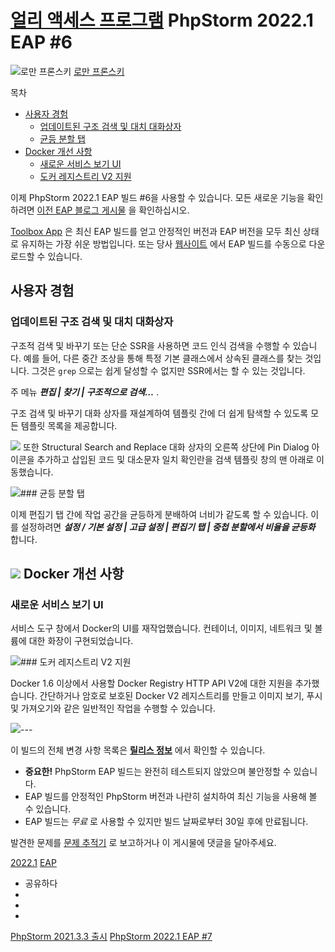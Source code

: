 [얼리 액세스 프로그램](/phpstorm/category/eap/) PhpStorm 2022.1 EAP #6 
========================

![로만 프론스키](https://secure.gravatar.com/avatar/269798998e24876e4f3ea6f6d1effdc7?s=200&r=g) [로만 프론스키](https://blog.jetbrains.com/author/rpronskiy) 



 목차

  

- [사용자 경험](#User_Experience "사용자 경험")
    - [업데이트된 구조 검색 및 대치 대화상자](#Updated_Structural_Search_and_Replace_dialog "업데이트된 구조 검색 및 대치 대화상자")
    - [균등 분할 탭](#Evenly_split_tabs "균등 분할 탭")
- [Docker 개선 사항](#Improvements_for_Docker "Docker 개선 사항")
    - [새로운 서비스 보기 UI](#New_Services_view_UI "새로운 서비스 보기 UI")
    - [도커 레지스트리 V2 지원](#Docker_Registry_V2_support "도커 레지스트리 V2 지원")



 이제 PhpStorm 2022.1 EAP 빌드 #6을 사용할 수 있습니다. 모든 새로운 기능을 확인하려면 [이전 EAP 블로그 게시물](https://blog.jetbrains.com/phpstorm/tag/2022-1/) 을 확인하십시오.

 [Toolbox App](https://www.jetbrains.com/toolbox/app/) 은 최신 EAP 빌드를 얻고 안정적인 버전과 EAP 버전을 모두 최신 상태로 유지하는 가장 쉬운 방법입니다. 또는 당사 [웹사이트](https://www.jetbrains.com/phpstorm/nextversion/) 에서 EAP 빌드를 수동으로 다운로드할 수 있습니다.

 사용자 경험 
--------

###  업데이트된 구조 검색 및 대치 대화상자

 구조적 검색 및 바꾸기 또는 단순 SSR을 사용하면 코드 인식 검색을 수행할 수 있습니다. 예를 들어, 다른 중간 조상을 통해 특정 기본 클래스에서 상속된 클래스를 찾는 것입니다. 그것은 `grep` 으로는 쉽게 달성할 수 없지만 SSR에서는 할 수 있는 것입니다.

 주 메뉴 ***편집 | 찾기 | 구조적으로 검색…*** .

 구조 검색 및 바꾸기 대화 상자를 재설계하여 템플릿 간에 더 쉽게 탐색할 수 있도록 모든 템플릿 목록을 제공합니다.

![](https://blog.jetbrains.com/wp-content/uploads/2022/03/ssr_sidebar.gif) 또한 Structural Search and Replace 대화 상자의 오른쪽 상단에 Pin Dialog 아이콘을 추가하고 삽입된 코드 및 대소문자 일치 확인란을 검색 템플릿 창의 맨 아래로 이동했습니다.

![](https://blog.jetbrains.com/wp-content/uploads/2022/03/ssr_pin.gif)###  균등 분할 탭

 이제 편집기 탭 간에 작업 공간을 균등하게 분배하여 너비가 같도록 할 수 있습니다. 이를 설정하려면 ***설정 / 기본 설정 | 고급 설정 | 편집기 탭 | 중첩 분할에서 비율을 균등화*** 합니다.

![](https://blog.jetbrains.com/wp-content/uploads/2022/03/split_equally.gif) Docker 개선 사항 
--------------

###  새로운 서비스 보기 UI

 서비스 도구 창에서 Docker의 UI를 재작업했습니다. 컨테이너, 이미지, 네트워크 및 볼륨에 대한 화장이 구현되었습니다.

![](https://blog.jetbrains.com/wp-content/uploads/2022/03/docker_ui.png)###  도커 레지스트리 V2 지원

 Docker 1.6 이상에서 사용할 Docker Registry HTTP API V2에 대한 지원을 추가했습니다. 간단하거나 암호로 보호된 Docker V2 레지스트리를 만들고 이미지 보기, 푸시 및 가져오기와 같은 일반적인 작업을 수행할 수 있습니다.

![](https://blog.jetbrains.com/wp-content/uploads/2022/03/docker_registry2.gif)---

 이 빌드의 전체 변경 사항 목록은 [**릴리스 정보**](https://youtrack.jetbrains.com/articles/WI-A-16/PhpStorm-2022.1-EAP-6-(221.5080.36-build)-Release-Notes) 에서 확인할 수 있습니다.

- **중요한!** PhpStorm EAP 빌드는 완전히 테스트되지 않았으며 불안정할 수 있습니다.
- EAP 빌드를 안정적인 PhpStorm 버전과 나란히 설치하여 최신 기능을 사용해 볼 수 있습니다.
- EAP 빌드는 *무료* 로 사용할 수 있지만 빌드 날짜로부터 30일 후에 만료됩니다.

 발견한 문제를 [문제 추적기](https://youtrack.jetbrains.com/issues/WI) 로 보고하거나 이 게시물에 댓글을 달아주세요.

 [2022.1](/phpstorm/tag/2022-1/) [EAP](/phpstorm/tag/eap/)

- 공유하다
- [](https://www.facebook.com/sharer.php?u=https%3A%2F%2Fblog.jetbrains.com%2Fphpstorm%2F2022%2F03%2Fphpstorm-2022-1-eap-6%2F)
- [](https://twitter.com/intent/tweet?source=https%3A%2F%2Fblog.jetbrains.com%2Fphpstorm%2F2022%2F03%2Fphpstorm-2022-1-eap-6%2F&text=https%3A%2F%2Fblog.jetbrains.com%2Fphpstorm%2F2022%2F03%2Fphpstorm-2022-1-eap-6%2F&via=phpstorm)
- [](http://www.linkedin.com/shareArticle?mini=true&url=https%3A%2F%2Fblog.jetbrains.com%2Fphpstorm%2F2022%2F03%2Fphpstorm-2022-1-eap-6%2F)



 [PhpStorm 2021.3.3 출시](https://blog.jetbrains.com/phpstorm/2022/03/phpstorm-2021-3-3-is-released/) [PhpStorm 2022.1 EAP #7](https://blog.jetbrains.com/phpstorm/2022/03/phpstorm-2022-1-eap-7/)